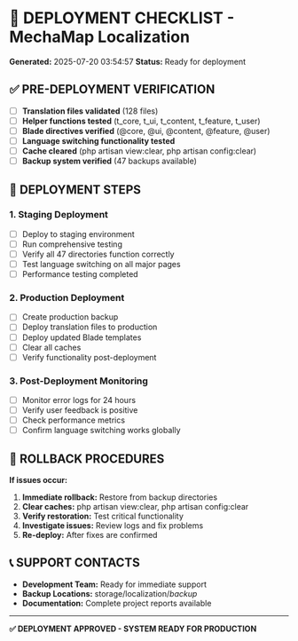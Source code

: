 # 🚀 DEPLOYMENT CHECKLIST - MechaMap Localization

**Generated:** 2025-07-20 03:54:57
**Status:** Ready for deployment

## ✅ PRE-DEPLOYMENT VERIFICATION

- [ ] **Translation files validated** (128 files)
- [ ] **Helper functions tested** (t_core, t_ui, t_content, t_feature, t_user)
- [ ] **Blade directives verified** (@core, @ui, @content, @feature, @user)
- [ ] **Language switching functionality tested**
- [ ] **Cache cleared** (php artisan view:clear, php artisan config:clear)
- [ ] **Backup system verified** (47 backups available)

## 🔧 DEPLOYMENT STEPS

### 1. Staging Deployment
- [ ] Deploy to staging environment
- [ ] Run comprehensive testing
- [ ] Verify all 47 directories function correctly
- [ ] Test language switching on all major pages
- [ ] Performance testing completed

### 2. Production Deployment
- [ ] Create production backup
- [ ] Deploy translation files to production
- [ ] Deploy updated Blade templates
- [ ] Clear all caches
- [ ] Verify functionality post-deployment

### 3. Post-Deployment Monitoring
- [ ] Monitor error logs for 24 hours
- [ ] Verify user feedback is positive
- [ ] Check performance metrics
- [ ] Confirm language switching works globally

## 🔄 ROLLBACK PROCEDURES

**If issues occur:**
1. **Immediate rollback:** Restore from backup directories
2. **Clear caches:** php artisan view:clear, php artisan config:clear
3. **Verify restoration:** Test critical functionality
4. **Investigate issues:** Review logs and fix problems
5. **Re-deploy:** After fixes are confirmed

## 📞 SUPPORT CONTACTS

- **Development Team:** Ready for immediate support
- **Backup Locations:** storage/localization/*_backup_*
- **Documentation:** Complete project reports available

---

**✅ DEPLOYMENT APPROVED - SYSTEM READY FOR PRODUCTION**
